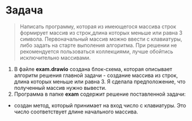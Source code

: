 # Задача 
>Написать программу, которая из имеющегося массива строк формирует массив из строк,длина которых меньше или равна 3 символа. Первоначальный массив можно ввести с клавиатуры,
 либо задать на старте выполения алгоритма. 
При решении не рекомендуется пользоваться коллекциями, лучше обойтись исключительно массивами.

1. В файле **exam.drawio** создана блок-схема, которая описывает алгоритм решения главной задачи - создание массива из строк, длина которых меньше или равна 3. 
Я сделала предположение, что полученный массив нужно вывести.  
2. Программа в папке **exam** содержит решение поставленной задачи:

* создан метод, который принимает на вход число с клавиатуры. Это число соответствует длине начального массива.